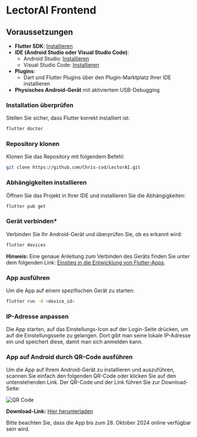 
# LectorAI Frontend

## Voraussetzungen

- **Flutter SDK**: [Installieren](https://docs.flutter.dev/get-started/install)
- **IDE (Android Studio oder Visual Studio Code)**:
  - Android Studio: [Installieren](https://developer.android.com/studio)
  - Visual Studio Code: [Installieren](https://code.visualstudio.com/)
- **Plugins**:
  - Dart und Flutter Plugins über den Plugin-Marktplatz Ihrer IDE installieren
- **Physisches Android-Gerät** mit aktiviertem USB-Debugging

### Installation überprüfen

Stellen Sie sicher, dass Flutter korrekt installiert ist:
```sh
flutter doctor
```

### Repository klonen

Klonen Sie das Repository mit folgendem Befehl:
```sh
git clone https://github.com/Chris-cod/LectorAI.git
```

### Abhängigkeiten installieren

Öffnen Sie das Projekt in Ihrer IDE und installieren Sie die Abhängigkeiten:
```sh
flutter pub get
```

### Gerät verbinden*

Verbinden Sie Ihr Android-Gerät und überprüfen Sie, ob es erkannt wird:
```sh
flutter devices
```
**Hinweis:** Eine genaue Anleitung zum Verbinden des Geräts finden Sie unter dem folgenden Link: [Einstieg in die Entwicklung von Flutter-Apps](https://drive.google.com/file/d/1m1ny3-cegguKGIi6dtfRIz3d6570gdpR/view).

### App ausführen

Um die App auf einem spezifischen Gerät zu starten:
```sh
flutter run -d <device_id>
```

### IP-Adresse anpassen

Die App starten, auf das Einstellungs-Icon auf der Login-Seite drücken, 
um auf die Einstellungsseite zu gelangen. 
Dort gibt man seine lokale IP-Adresse ein und speichert diese, damit man sich anmelden kann.

### App auf Android durch QR-Code ausführen

Um die App auf Ihrem Android-Gerät zu installieren und auszuführen, scannen Sie einfach den folgenden QR-Code oder klicken Sie auf den untenstehenden Link. Der QR-Code und der Link führen Sie zur Download-Seite:

![QR Code](assets/images/qr-code.png)

**Download-Link:** [Hier herunterladen](https://drive.google.com/drive/folders/1zWW0ssiZrlr6AsBypGPqH05unsFbUGsY)

Bitte beachten Sie, dass die App bis zum 28. Oktober 2024 online verfügbar sein wird.
